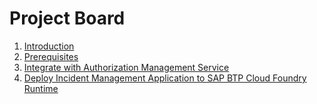 # Project Board

1. [Introduction](./1-getting-started-with-ams.md)
2. [Prerequisites](./prerequisites.md)
3. [Integrate with Authorization Management Service](./2-integrate-with-ams.md)
4. [Deploy Incident Management Application to SAP BTP Cloud Foundry Runtime](./3-deploy-to-cf.md)

